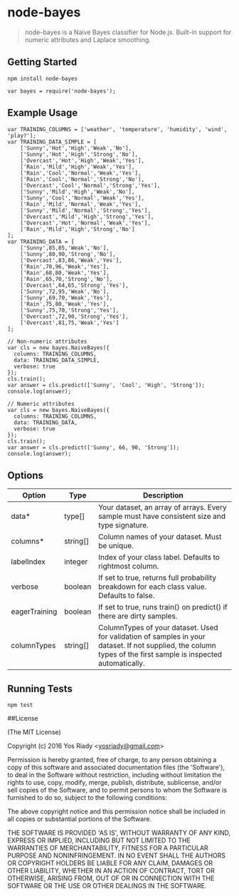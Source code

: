 node-bayes
========

> node-bayes is a Naive Bayes classifier for Node.js. Built-in support for numeric attributes and Laplace smoothing.

## Getting Started

```
npm install node-bayes
```

```
var bayes = require('node-bayes');
```

## Example Usage

```
var TRAINING_COLUMNS = ['weather', 'temperature', 'humidity', 'wind', 'play?'];
var TRAINING_DATA_SIMPLE = [
    ['Sunny','Hot','High','Weak','No'],
    ['Sunny','Hot','High','Strong','No'],
    ['Overcast','Hot','High','Weak','Yes'],
    ['Rain','Mild','High','Weak','Yes'],
    ['Rain','Cool','Normal','Weak','Yes'],
    ['Rain','Cool','Normal','Strong','No'],
    ['Overcast','Cool','Normal','Strong','Yes'],
    ['Sunny','Mild','High','Weak','No'],
    ['Sunny','Cool','Normal','Weak','Yes'],
    ['Rain','Mild','Normal','Weak','Yes'],
    ['Sunny','Mild','Normal','Strong','Yes'],
    ['Overcast','Mild','High','Strong','Yes'],
    ['Overcast','Hot','Normal','Weak','Yes'],
    ['Rain','Mild','High','Strong','No']
];
var TRAINING_DATA = [
    ['Sunny',85,85,'Weak','No'],
    ['Sunny',80,90,'Strong','No'],
    ['Overcast',83,86,'Weak','Yes'],
    ['Rain',70,96,'Weak','Yes'],
    ['Rain',68,80,'Weak','Yes'],
    ['Rain',65,70,'Strong','No'],
    ['Overcast',64,65,'Strong','Yes'],
    ['Sunny',72,95,'Weak','No'],
    ['Sunny',69,70,'Weak','Yes'],
    ['Rain',75,80,'Weak','Yes'],
    ['Sunny',75,70,'Strong','Yes'],
    ['Overcast',72,90,'Strong','Yes'],
    ['Overcast',81,75,'Weak','Yes']
];

// Non-numeric attributes
var cls = new bayes.NaiveBayes({
  columns: TRAINING_COLUMNS,
  data: TRAINING_DATA_SIMPLE,
  verbose: true
});
cls.train();
var answer = cls.predict(['Sunny', 'Cool', 'High', 'Strong']);
console.log(answer);

// Numeric attributes
var cls = new bayes.NaiveBayes({
  columns: TRAINING_COLUMNS,
  data: TRAINING_DATA,
  verbose: true
});
cls.train();
var answer = cls.predict(['Sunny', 66, 90, 'Strong']);
console.log(answer);
```

## Options

| Option        | Type     | Description                                                                                                                                                    |
|---------------|----------|----------------------------------------------------------------------------------------------------------------------------------------------------------------|
| data*         | type[]   | Your dataset, an array of arrays. Every sample must have consistent size and type signature.                                                                   |
| columns*      | string[] | Column names of your dataset. Must be unique.                                                                                                                  |
| labelIndex    | integer  | Index of your class label. Defaults to rightmost column.                                                                                                       |
| verbose       | boolean  | If set to true, returns full probability breakdown for each class value. Defaults to false.                                                                    |
| eagerTraining | boolean  | If set to true, runs train() on predict() if there are dirty samples.                                                                                          |
| columnTypes   | string[] | ColumnTypes of your dataset. Used for validation of samples in your dataset. If not supplied, the column types of the first sample is inspected automatically. |

## Running Tests

```
npm test
```

##License

(The MIT License)

Copyright (c) 2016 Yos Riady &lt;yosriady@gmail.com&gt;

Permission is hereby granted, free of charge, to any person obtaining a copy of this software and associated documentation files (the 'Software'), to deal in the Software without restriction, including without limitation the rights to use, copy, modify, merge, publish, distribute, sublicense, and/or sell copies of the Software, and to permit persons to whom the Software is furnished to do so, subject to the following conditions:

The above copyright notice and this permission notice shall be included in all copies or substantial portions of the Software.

THE SOFTWARE IS PROVIDED 'AS IS', WITHOUT WARRANTY OF ANY KIND, EXPRESS OR IMPLIED, INCLUDING BUT NOT LIMITED TO THE WARRANTIES OF MERCHANTABILITY, FITNESS FOR A PARTICULAR PURPOSE AND NONINFRINGEMENT. IN NO EVENT SHALL THE AUTHORS OR COPYRIGHT HOLDERS BE LIABLE FOR ANY CLAIM, DAMAGES OR OTHER LIABILITY, WHETHER IN AN ACTION OF CONTRACT, TORT OR OTHERWISE, ARISING FROM, OUT OF OR IN CONNECTION WITH THE SOFTWARE OR THE USE OR OTHER DEALINGS IN THE SOFTWARE.